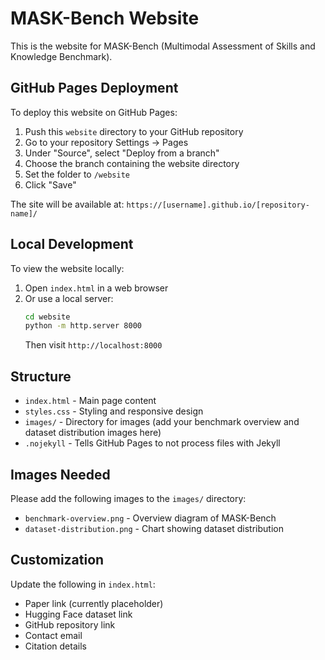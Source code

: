 # MASK-Bench Website

This is the website for MASK-Bench (Multimodal Assessment of Skills and Knowledge Benchmark).

## GitHub Pages Deployment

To deploy this website on GitHub Pages:

1. Push this `website` directory to your GitHub repository
2. Go to your repository Settings → Pages
3. Under "Source", select "Deploy from a branch"
4. Choose the branch containing the website directory
5. Set the folder to `/website`
6. Click "Save"

The site will be available at: `https://[username].github.io/[repository-name]/`

## Local Development

To view the website locally:

1. Open `index.html` in a web browser
2. Or use a local server:
   ```bash
   cd website
   python -m http.server 8000
   ```
   Then visit `http://localhost:8000`

## Structure

- `index.html` - Main page content
- `styles.css` - Styling and responsive design
- `images/` - Directory for images (add your benchmark overview and dataset distribution images here)
- `.nojekyll` - Tells GitHub Pages to not process files with Jekyll

## Images Needed

Please add the following images to the `images/` directory:
- `benchmark-overview.png` - Overview diagram of MASK-Bench
- `dataset-distribution.png` - Chart showing dataset distribution

## Customization

Update the following in `index.html`:
- Paper link (currently placeholder)
- Hugging Face dataset link
- GitHub repository link
- Contact email
- Citation details